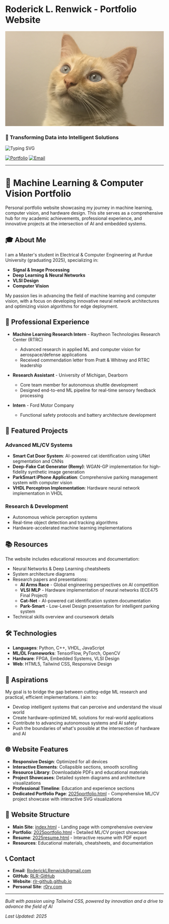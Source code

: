# Roderick L. Renwick - Portfolio Website

![Profile Picture](https://github.com/RLR-GitHub/RLR-GitHub/blob/main/RemyFaceCroppedDownsampled.JPG)

### 🚀 Transforming Data into Intelligent Solutions

![Typing SVG](https://readme-typing-svg.demolab.com?font=Fira+Code&size=24&pause=1000&color=00D4FF&center=true&vCenter=true&width=600&lines=Machine+Learning+Engineer;Computer+Vision+Specialist;AI+Research+%26+Development;Deep+Learning+Enthusiast)

[![Portfolio](https://img.shields.io/badge/Portfolio-FF5722?style=for-the-badge&logo=firefox&logoColor=white)](https://rlr-github.github.io)
[![Email](https://img.shields.io/badge/Email-D14836?style=for-the-badge&logo=gmail&logoColor=white)](mailto:contact@example.com)

---
# 🧠 Machine Learning & Computer Vision Portfolio

Personal portfolio website showcasing my journey in machine learning, computer vision, and hardware design. This site serves as a comprehensive hub for my academic achievements, professional experience, and innovative projects at the intersection of AI and embedded systems.

## 🎓 About Me

I am a Master's student in Electrical & Computer Engineering at Purdue University (graduating 2025), specializing in:
- **Signal & Image Processing**
- **Deep Learning & Neural Networks**
- **VLSI Design**
- **Computer Vision**

My passion lies in advancing the field of machine learning and computer vision, with a focus on developing innovative neural network architectures and optimizing vision algorithms for edge deployment.

## 💼 Professional Experience

- **Machine Learning Research Intern** - Raytheon Technologies Research Center (RTRC)
  - Advanced research in applied ML and computer vision for aerospace/defense applications
  - Received commendation letter from Pratt & Whitney and RTRC leadership

- **Research Assistant** - University of Michigan, Dearborn
  - Core team member for autonomous shuttle development
  - Designed end-to-end ML pipeline for real-time sensory feedback processing

- **Intern** - Ford Motor Company
  - Functional safety protocols and battery architecture development

## 🔬 Featured Projects

### Advanced ML/CV Systems
- **Smart Cat Door System**: AI-powered cat identification using UNet segmentation and CNNs
- **Deep-Fake Cat Generator (Remy)**: WGAN-GP implementation for high-fidelity synthetic image generation
- **ParkSmart iPhone Application**: Comprehensive parking management system with computer vision
- **VHDL Perceptron Implementation**: Hardware neural network implementation in VHDL

### Research & Development
- Autonomous vehicle perception systems
- Real-time object detection and tracking algorithms
- Hardware-accelerated machine learning implementations

## 📚 Resources

The website includes educational resources and documentation:
- Neural Networks & Deep Learning cheatsheets
- System architecture diagrams
- Research papers and presentations:
  - **AI Arms Race** - Global engineering perspectives on AI competition
  - **VLSI MLP** - Hardware implementation of neural networks (ECE475 Final Project)
  - **Cat-Net** - AI-powered cat identification system documentation
  - **Park-Smart** - Low-Level Design presentation for intelligent parking system
- Technical skills overview and coursework details

## 🛠️ Technologies

- **Languages**: Python, C++, VHDL, JavaScript
- **ML/DL Frameworks**: TensorFlow, PyTorch, OpenCV
- **Hardware**: FPGA, Embedded Systems, VLSI Design
- **Web**: HTML5, Tailwind CSS, Responsive Design

## 🎯 Aspirations

My goal is to bridge the gap between cutting-edge ML research and practical, efficient implementations. I aim to:
- Develop intelligent systems that can perceive and understand the visual world
- Create hardware-optimized ML solutions for real-world applications
- Contribute to advancing autonomous systems and AI safety
- Push the boundaries of what's possible at the intersection of hardware and AI

## 🌐 Website Features

- **Responsive Design**: Optimized for all devices
- **Interactive Elements**: Collapsible sections, smooth scrolling
- **Resource Library**: Downloadable PDFs and educational materials
- **Project Showcases**: Detailed system diagrams and architecture visualizations
- **Professional Timeline**: Education and experience sections
- **Dedicated Portfolio Page**: [2025portfolio.html](https://rlr-github.github.io/2025portfolio.html) - Comprehensive ML/CV project showcase with interactive SVG visualizations

## 📄 Website Structure

- **Main Site**: [index.html](https://rlr-github.github.io/) - Landing page with comprehensive overview
- **Portfolio**: [2025portfolio.html](https://rlr-github.github.io/2025portfolio.html) - Detailed ML/CV project showcase
- **Resume**: [2025resume.html](https://rlr-github.github.io/2025resume.html) - Interactive resume with PDF export
- **Resources**: Educational materials, cheatsheets, and documentation

## 📞 Contact

- **Email**: RoderickLRenwick@gmail.com
- **GitHub**: [RLR-GitHub](https://github.com/RLR-GitHub)
- **Website**: [rlr-github.github.io](https://rlr-github.github.io/)
- **Personal Site**: [r0ry.com](https://www.r0ry.com)

---

*Built with passion using Tailwind CSS, powered by innovation and a drive to advance the field of AI*

*Last Updated: 2025*
